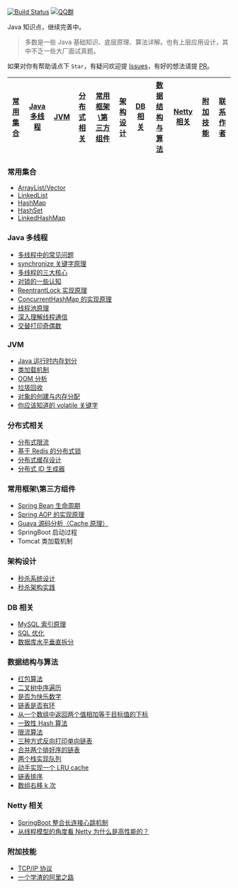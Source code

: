 [![Build Status](https://travis-ci.org/crossoverJie/Java-Interview.svg?branch=master)](https://travis-ci.org/crossoverJie/Java-Interview)
[![QQ群](https://img.shields.io/badge/QQ%E7%BE%A4-787381170-yellowgreen.svg)](https://jq.qq.com/?_wv=1027&k=5HPYvQk)

[qq0groupsvg]: https://img.shields.io/badge/QQ%E7%BE%A4-787381170-yellowgreen.svg
[qq0group]: https://jq.qq.com/?_wv=1027&k=5HPYvQk

Java 知识点，继续完善中。

> 多数是一些 Java 基础知识、底层原理、算法详解。也有上层应用设计，其中不乏一些大厂面试真题。


如果对你有帮助请点下 `Star`，有疑问欢迎提 [Issues](https://github.com/crossoverJie/Java-Interview/issues)，有好的想法请提 [PR](https://github.com/crossoverJie/Java-Interview/pulls)。


[常用集合](https://github.com/crossoverJie/Java-Interview/blob/master/README.md#%E5%B8%B8%E7%94%A8%E9%9B%86%E5%90%88) | [Java 多线程](https://github.com/crossoverJie/Java-Interview/blob/master/README.md#java-%E5%A4%9A%E7%BA%BF%E7%A8%8B) | [JVM](https://github.com/crossoverJie/Java-Interview/blob/master/README.md#jvm) | [分布式相关](https://github.com/crossoverJie/Java-Interview/blob/master/README.md#%E5%88%86%E5%B8%83%E5%BC%8F%E7%9B%B8%E5%85%B3) |[常用框架\第三方组件](https://github.com/crossoverJie/Java-Interview/blob/master/README.md#%E5%B8%B8%E7%94%A8%E6%A1%86%E6%9E%B6%E7%AC%AC%E4%B8%89%E6%96%B9%E7%BB%84%E4%BB%B6)|[架构设计](https://github.com/crossoverJie/Java-Interview/blob/master/README.md#%E6%9E%B6%E6%9E%84%E8%AE%BE%E8%AE%A1)|[DB 相关](https://github.com/crossoverJie/Java-Interview/blob/master/README.md#db-%E7%9B%B8%E5%85%B3)|[数据结构与算法](https://github.com/crossoverJie/Java-Interview/blob/master/README.md#%E6%95%B0%E6%8D%AE%E7%BB%93%E6%9E%84%E4%B8%8E%E7%AE%97%E6%B3%95)|[Netty 相关](https://github.com/crossoverJie/Java-Interview#netty-%E7%9B%B8%E5%85%B3)|[附加技能](https://github.com/crossoverJie/Java-Interview/blob/master/README.md#%E9%99%84%E5%8A%A0%E6%8A%80%E8%83%BD)|[联系作者](https://github.com/crossoverJie/Java-Interview#%E8%81%94%E7%B3%BB%E4%BD%9C%E8%80%85)
---- | --- | --- | ---| ---| ---| ---| ---| ---|---|---



### 常用集合
- [ArrayList/Vector](https://github.com/crossoverJie/Java-Interview/blob/master/MD/ArrayList.md)
- [LinkedList](https://github.com/crossoverJie/Java-Interview/blob/master/MD/LinkedList.md)
- [HashMap](https://github.com/crossoverJie/Java-Interview/blob/master/MD/HashMap.md)
- [HashSet](https://github.com/crossoverJie/Java-Interview/blob/master/MD/collection/HashSet.md)
- [LinkedHashMap](https://github.com/crossoverJie/Java-Interview/blob/master/MD/collection/LinkedHashMap.md)

### Java 多线程
- [多线程中的常见问题](https://github.com/crossoverJie/Java-Interview/blob/master/MD/Thread-common-problem.md)
- [synchronize 关键字原理](https://github.com/crossoverJie/Java-Interview/blob/master/MD/Synchronize.md)
- [多线程的三大核心](https://github.com/crossoverJie/Java-Interview/blob/master/MD/Threadcore.md)
- [对锁的一些认知](https://github.com/crossoverJie/Java-Interview/blob/master/MD/Java-lock.md)
- [ReentrantLock 实现原理 ](https://github.com/crossoverJie/Java-Interview/blob/master/MD/ReentrantLock.md)
- [ConcurrentHashMap 的实现原理](https://github.com/crossoverJie/Java-Interview/blob/master/MD/ConcurrentHashMap.md)
- [线程池原理](https://github.com/crossoverJie/Java-Interview/blob/master/MD/ThreadPoolExecutor.md)
- [深入理解线程通信](https://github.com/crossoverJie/Java-Interview/blob/master/MD/concurrent/thread-communication.md)
- [交替打印奇偶数](https://github.com/crossoverJie/Java-Interview/blob/master/src/main/java/com/crossoverjie/actual/TwoThread.java)

### JVM
- [Java 运行时内存划分](https://github.com/crossoverJie/Java-Interview/blob/master/MD/MemoryAllocation.md)
-  [类加载机制](https://github.com/crossoverJie/Java-Interview/blob/master/MD/ClassLoad.md)
-  [OOM 分析](https://github.com/crossoverJie/Java-Interview/blob/master/MD/OOM-analysis.md)
- [垃圾回收](https://github.com/crossoverJie/Java-Interview/blob/master/MD/GarbageCollection.md)
- [对象的创建与内存分配](https://github.com/crossoverJie/Java-Interview/blob/master/MD/newObject.md)
- [你应该知道的 volatile 关键字](https://github.com/crossoverJie/Java-Interview/blob/master/MD/concurrent/volatile.md)

### 分布式相关

- [分布式限流](http://crossoverjie.top/2018/04/28/sbc/sbc7-Distributed-Limit/)
- [基于 Redis 的分布式锁](http://crossoverjie.top/2018/03/29/distributed-lock/distributed-lock-redis/)
- [分布式缓存设计](https://github.com/crossoverJie/Java-Interview/blob/master/MD/Cache-design.md)
- [分布式 ID 生成器](https://github.com/crossoverJie/Java-Interview/blob/master/MD/ID-generator.md)

### 常用框架\第三方组件

- [Spring Bean 生命周期](https://github.com/crossoverJie/Java-Interview/blob/master/MD/spring/spring-bean-lifecycle.md)
- [Spring AOP 的实现原理](https://github.com/crossoverJie/Java-Interview/blob/master/MD/SpringAOP.md) 
- [Guava 源码分析（Cache 原理）](https://crossoverjie.top/2018/06/13/guava/guava-cache/)
- SpringBoot 启动过程
- Tomcat 类加载机制


### 架构设计
- [秒杀系统设计](https://github.com/crossoverJie/Java-Interview/blob/master/MD/Spike.md)
- [秒杀架构实践](http://crossoverjie.top/2018/05/07/ssm/SSM18-seconds-kill/)

### DB 相关

- [MySQL 索引原理](https://github.com/crossoverJie/Java-Interview/blob/master/MD/MySQL-Index.md)
- [SQL 优化](https://github.com/crossoverJie/Java-Interview/blob/master/MD/SQL-optimization.md)
- [数据库水平垂直拆分](https://github.com/crossoverJie/Java-Interview/blob/master/MD/DB-split.md)

### 数据结构与算法
- [红包算法](https://github.com/crossoverJie/Java-Interview/blob/master/src/main/java/com/crossoverjie/red/RedPacket.java)
- [二叉树中序遍历](https://github.com/crossoverJie/Java-Interview/blob/master/src/main/java/com/crossoverjie/algorithm/BinaryNode.java#L76-L101)
- [是否为快乐数字](https://github.com/crossoverJie/Java-Interview/blob/master/src/main/java/com/crossoverjie/algorithm/HappyNum.java#L38-L55)
- [链表是否有环](https://github.com/crossoverJie/Java-Interview/blob/master/src/main/java/com/crossoverjie/algorithm/LinkLoop.java#L32-L59)
- [从一个数组中返回两个值相加等于目标值的下标](https://github.com/crossoverJie/Java-Interview/blob/master/src/main/java/com/crossoverjie/algorithm/TwoSum.java#L38-L59)
- [一致性 Hash 算法](https://github.com/crossoverJie/Java-Interview/blob/master/MD/Consistent-Hash.md)
- [限流算法](https://github.com/crossoverJie/Java-Interview/blob/master/MD/Limiting.md)
- [三种方式反向打印单向链表](https://github.com/crossoverJie/Java-Interview/blob/master/src/main/java/com/crossoverjie/algorithm/ReverseNode.java)
- [合并两个排好序的链表](https://github.com/crossoverJie/Java-Interview/blob/master/src/main/java/com/crossoverjie/algorithm/MergeTwoSortedLists.java)
- [两个栈实现队列](https://github.com/crossoverJie/Java-Interview/blob/master/src/main/java/com/crossoverjie/algorithm/TwoStackQueue.java)
- [动手实现一个 LRU cache](http://crossoverjie.top/2018/04/07/algorithm/LRU-cache/)
- [链表排序](./src/main/java/com/crossoverjie/algorithm/LinkedListMergeSort.java)
- [数组右移 k 次](./src/main/java/com/crossoverjie/algorithm/ArrayKShift.java)

### Netty 相关
- [SpringBoot 整合长连接心跳机制](https://crossoverjie.top/2018/05/24/netty/Netty(1)TCP-Heartbeat/)
- [从线程模型的角度看 Netty 为什么是高性能的？](https://crossoverjie.top/2018/07/04/netty/Netty(2)Thread-model/)

### 附加技能

- [TCP/IP 协议](https://github.com/crossoverJie/Java-Interview/blob/master/MD/TCP-IP.md)
- [一个学渣的阿里之路](https://crossoverjie.top/2018/06/21/personal/Interview-experience/)


